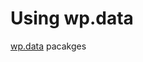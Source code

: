 # Using wp.data

[wp.data](https://developer.wordpress.org/block-editor/reference-guides/packages/packages-data/) pacakges
